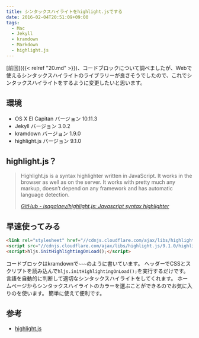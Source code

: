 ```yaml
---
title: シンタックスハイライトをhighlight.jsでする
date: 2016-02-04T20:51:09+09:00
tags:
  - Mac
  - Jekyll
  - kramdown
  - Markdown
  - highlight.js
---
```


[前回]({{< relref "20.md" >}})、コードブロックについて調べましたが、Webで使えるシンタックスハイライトのライブラリーが良さそうでしたので、これでシンタックスハイライトをするように変更したいと思います。

<!-- more -->

## 環境

* OS X El Capitan バージョン 10.11.3
* Jekyll バージョン 3.0.2
* kramdown バージョン 1.9.0
* highlight.js バージョン 9.1.0

## highlight.js？

> Highlight.js is a syntax highlighter written in JavaScript. It works in the browser as well as on the server. It works with pretty much any markup, doesn’t depend on any framework and has automatic language detection.
>
> <cite>[GitHub - isagalaev/highlight.js: Javascript syntax highlighter](https://github.com/isagalaev/highlight.js)</cite>

## 早速使ってみる

``` html
<link rel="stylesheet" href="//cdnjs.cloudflare.com/ajax/libs/highlight.js/9.1.0/styles/default.min.css">
<script src="//cdnjs.cloudflare.com/ajax/libs/highlight.js/9.1.0/highlight.min.js"></script>
<script>hljs.initHighlightingOnLoad();</script>
```

コードブロックはkramdownで`~~~`のように書いています。
ヘッダーでCSSとスクリプトを読み込んで`hljs.initHighlightingOnLoad();`を実行するだけです。
言語を自動的に判断して適切なシンタックスハイライトをしてくれます。
ホームページからシンタックスハイライトのカラーを選ぶことができるのでお気に入りのを使います。
簡単に使えて便利です。

## 参考

* [highlight.js](https://highlightjs.org)
